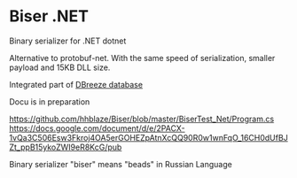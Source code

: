 # Biser .NET
Binary serializer for .NET dotnet

Alternative to protobuf-net. 
With the same speed of serialization, smaller payload and 15KB DLL size.

Integrated part of [DBreeze database](https://github.com/hhblaze/DBreeze)

Docu is in preparation

https://github.com/hhblaze/Biser/blob/master/BiserTest_Net/Program.cs
https://docs.google.com/document/d/e/2PACX-1vQa3C506Esw3Fkroj4OA5erGOHEZpAtnXcQQ90R0w1wnFqO_16CH0dUfBJZt_ppB15ykoZWI9eR8KcG/pub


Binary serializer "biser" means "beads" in Russian Language